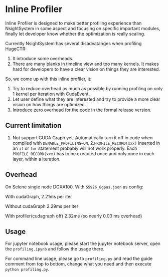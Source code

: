 # Inline Profiler

Inline Profiler is designed to make better profiling experience than NsightSystem in some aspect and focusing on specific important modules, finally let developer know whether the optimization is really scaling.

Currently NsightSystem has several disadvatanges when profiling HugeCTR:

1. It introduce some overheads.
2. There are many blanks in timeline view and too many kernels. It makes hard for developers to have a clear vision on things they are interested.

So, we come up with this inline profiler, it:

1. Try to reduce overhead as much as possible by running profiling on only 1 kernel per iteration with CudaEvent.
2. Let user define what they are interested and try to provide a more clear vision on how things are optimized.
3. Introduce zero overhead for the code in the formal release version.

## Current limitation

1. Not support CUDA Graph yet. Automatically turn it off in code when complied with `DENABLE_PROFILING=ON`.
2.`PROFILE_RECORD(xxx)` inserted in an `if` or `for` statement probably will not work properly. Each `PROFILE_RECORD(xxx)`
has to be executed once and only once in each layer, within a iteration.

## Overhead
On Selene single node DGXA100. With `55926_8gpus.json` as config:

With cudaGraph, 2.21ms per iter

Without cudaGraph 2.29ms per iter

With profiler(cudagraph off) 2.32ms (so nearly 0.03 ms overhead)

## Usage

For jupyter notebook usage, please start the jupyter notebook server, open the `profiling.ipynb` and follow the usage there.

For command line usage, please go to `profiling.py` and read the guide comment from top to bottom, change what you
need and then execute `python profiling.py`.